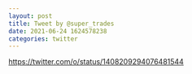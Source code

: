 ```yaml
--- 
layout: post 
title: Tweet by @super_trades 
date: 2021-06-24 1624578238 
categories: twitter 
--- 
```

https://twitter.com/o/status/1408209294076481544
